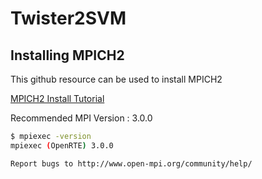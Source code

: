 # Twister2SVM

## Installing MPICH2

This github resource can be used to install MPICH2

[MPICH2 Install Tutorial](https://github.com/wesleykendall/mpitutorial/blob/gh-pages/tutorials/installing-mpich2/index.md)

Recommended MPI Version : 3.0.0

```bash
$ mpiexec -version
mpiexec (OpenRTE) 3.0.0

Report bugs to http://www.open-mpi.org/community/help/

```
